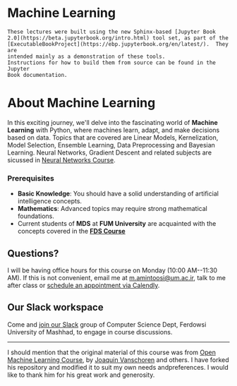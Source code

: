 # Machine Learning

```{note}
These lectures were built using the new Sphinx-based [Jupyter Book
2.0](https://beta.jupyterbook.org/intro.html) tool set, as part of the
[ExecutableBookProject](https://ebp.jupyterbook.org/en/latest/).  They are
intended mainly as a demonstration of these tools.
Instructions for how to build them from source can be found in the Jupyter
Book documentation.
```

# About Machine Learning

In this exciting journey, we'll delve into the fascinating world of **Machine Learning** with Python, where machines learn, adapt, and make decisions based on data. Topics that are covered are Linear Models, Kernelization, Model Selection, Ensemble Learning, Data Preprocessing and Bayesian Learning. Neural Networks, Gradient Descent and related subjects are sicussed in [Neural Networks Course](https://fum-cs.github.io/neural-networks/).


### Prerequisites

- **Basic Knowledge**: You should have a solid understanding of artificial intelligence concepts.
- **Mathematics**: Advanced topics may require strong mathematical foundations.
- Current students of **MDS** at **FUM University** are acquainted with the concepts covered in the [**FDS Course**](https://fum-cs.github.io/fds/)

## Questions?
I will be having office hours for this course on Monday (10:00 AM--11:30 AM). If this is not convenient, email me at m.amintoosi@um.ac.ir, talk to me after class or [schedule an appointment via Calendly](https://calendly.com/m-amintoosi/30min).

## Our Slack workspace
Come and [join our Slack](https://join.slack.com/t/fum-cs/shared_invite/zt-1zntzuw2t-JOWbsyQdGASNz~40AhWy_Q) group of Computer Science Dept, Ferdowsi University of Mashhad, to engage in course discussions.

---

I should mention that the original material of this course was from [Open Machine Learning Course](https://ml-course.github.io/), by [Joaquin Vanschoren](https://github.com/joaquinvanschoren) and others. I have forked his repository and modified it to suit my own needs andpreferences. I would like to thank him for his great work and generosity.
